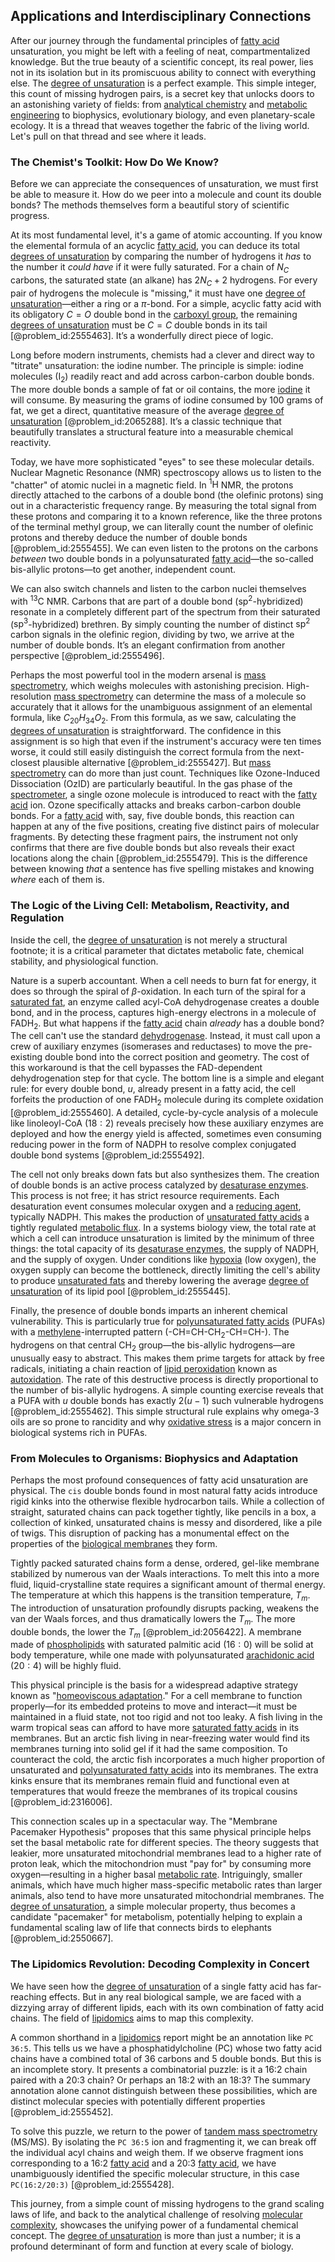 ## Applications and Interdisciplinary Connections

After our journey through the fundamental principles of [fatty acid](@article_id:152840) unsaturation, you might be left with a feeling of neat, compartmentalized knowledge. But the true beauty of a scientific concept, its real power, lies not in its isolation but in its promiscuous ability to connect with everything else. The [degree of unsaturation](@article_id:181705) is a perfect example. This simple integer, this count of missing hydrogen pairs, is a secret key that unlocks doors to an astonishing variety of fields: from [analytical chemistry](@article_id:137105) and [metabolic engineering](@article_id:138801) to biophysics, evolutionary biology, and even planetary-scale ecology. It is a thread that weaves together the fabric of the living world. Let's pull on that thread and see where it leads.

### The Chemist's Toolkit: How Do We Know?

Before we can appreciate the consequences of unsaturation, we must first be able to measure it. How do we peer into a molecule and count its double bonds? The methods themselves form a beautiful story of scientific progress.

At its most fundamental level, it's a game of atomic accounting. If you know the elemental formula of an acyclic [fatty acid](@article_id:152840), you can deduce its total [degrees of unsaturation](@article_id:175539) by comparing the number of hydrogens it *has* to the number it *could have* if it were fully saturated. For a chain of $N_C$ carbons, the saturated state (an alkane) has $2N_C+2$ hydrogens. For every pair of hydrogens the molecule is "missing," it must have one [degree of unsaturation](@article_id:181705)—either a ring or a $\pi$-bond. For a simple, acyclic fatty acid with its obligatory $C=O$ double bond in the [carboxyl group](@article_id:196009), the remaining [degrees of unsaturation](@article_id:175539) must be $C=C$ double bonds in its tail [@problem_id:2555463]. It’s a wonderfully direct piece of logic.

Long before modern instruments, chemists had a clever and direct way to "titrate" unsaturation: the iodine number. The principle is simple: iodine molecules ($\text{I}_2$) readily react and add across carbon-carbon double bonds. The more double bonds a sample of fat or oil contains, the more [iodine](@article_id:148414) it will consume. By measuring the grams of iodine consumed by 100 grams of fat, we get a direct, quantitative measure of the average [degree of unsaturation](@article_id:181705) [@problem_id:2065288]. It’s a classic technique that beautifully translates a structural feature into a measurable chemical reactivity.

Today, we have more sophisticated "eyes" to see these molecular details. Nuclear Magnetic Resonance (NMR) spectroscopy allows us to listen to the "chatter" of atomic nuclei in a magnetic field. In ${}^{1}\mathrm{H}$ NMR, the protons directly attached to the carbons of a double bond (the olefinic protons) sing out in a characteristic frequency range. By measuring the total signal from these protons and comparing it to a known reference, like the three protons of the terminal methyl group, we can literally count the number of olefinic protons and thereby deduce the number of double bonds [@problem_id:2555455]. We can even listen to the protons on the carbons *between* two double bonds in a polyunsaturated [fatty acid](@article_id:152840)—the so-called bis-allylic protons—to get another, independent count.

We can also switch channels and listen to the carbon nuclei themselves with ${}^{13}\mathrm{C}$ NMR. Carbons that are part of a double bond ($\mathrm{sp^2}$-hybridized) resonate in a completely different part of the spectrum from their saturated ($\mathrm{sp^3}$-hybridized) brethren. By simply counting the number of distinct $\mathrm{sp^2}$ carbon signals in the olefinic region, dividing by two, we arrive at the number of double bonds. It’s an elegant confirmation from another perspective [@problem_id:2555496].

Perhaps the most powerful tool in the modern arsenal is [mass spectrometry](@article_id:146722), which weighs molecules with astonishing precision. High-resolution [mass spectrometry](@article_id:146722) can determine the mass of a molecule so accurately that it allows for the unambiguous assignment of an elemental formula, like $C_{20}H_{34}O_2$. From this formula, as we saw, calculating the [degrees of unsaturation](@article_id:175539) is straightforward. The confidence in this assignment is so high that even if the instrument's accuracy were ten times worse, it could still easily distinguish the correct formula from the next-closest plausible alternative [@problem_id:2555427]. But [mass spectrometry](@article_id:146722) can do more than just count. Techniques like Ozone-Induced Dissociation (OzID) are particularly beautiful. In the gas phase of the [spectrometer](@article_id:192687), a single ozone molecule is introduced to react with the [fatty acid](@article_id:152840) ion. Ozone specifically attacks and breaks carbon-carbon double bonds. For a [fatty acid](@article_id:152840) with, say, five double bonds, this reaction can happen at any of the five positions, creating five distinct pairs of molecular fragments. By detecting these fragment pairs, the instrument not only confirms that there are five double bonds but also reveals their exact locations along the chain [@problem_id:2555479]. This is the difference between knowing *that* a sentence has five spelling mistakes and knowing *where* each of them is.

### The Logic of the Living Cell: Metabolism, Reactivity, and Regulation

Inside the cell, the [degree of unsaturation](@article_id:181705) is not merely a structural footnote; it is a critical parameter that dictates metabolic fate, chemical stability, and physiological function.

Nature is a superb accountant. When a cell needs to burn fat for energy, it does so through the spiral of $\beta$-oxidation. In each turn of the spiral for a [saturated fat](@article_id:202687), an enzyme called acyl-CoA dehydrogenase creates a double bond, and in the process, captures high-energy electrons in a molecule of $\text{FADH}_2$. But what happens if the [fatty acid](@article_id:152840) chain *already* has a double bond? The cell can't use the standard [dehydrogenase](@article_id:185360). Instead, it must call upon a crew of auxiliary enzymes (isomerases and reductases) to move the pre-existing double bond into the correct position and geometry. The cost of this workaround is that the cell bypasses the FAD-dependent dehydrogenation step for that cycle. The bottom line is a simple and elegant rule: for every double bond, $u$, already present in a fatty acid, the cell forfeits the production of one $\text{FADH}_2$ molecule during its complete oxidation [@problem_id:2555460]. A detailed, cycle-by-cycle analysis of a molecule like linoleoyl-CoA ($18:2$) reveals precisely how these auxiliary enzymes are deployed and how the energy yield is affected, sometimes even consuming reducing power in the form of NADPH to resolve complex conjugated double bond systems [@problem_id:2555492].

The cell not only breaks down fats but also synthesizes them. The creation of double bonds is an active process catalyzed by [desaturase enzymes](@article_id:173636). This process is not free; it has strict resource requirements. Each desaturation event consumes molecular oxygen and a [reducing agent](@article_id:268898), typically NADPH. This makes the production of [unsaturated fatty acids](@article_id:173401) a tightly regulated [metabolic flux](@article_id:167732). In a systems biology view, the total rate at which a cell can introduce unsaturation is limited by the minimum of three things: the total capacity of its [desaturase enzymes](@article_id:173636), the supply of NADPH, and the supply of oxygen. Under conditions like [hypoxia](@article_id:153291) (low oxygen), the oxygen supply can become the bottleneck, directly limiting the cell's ability to produce [unsaturated fats](@article_id:163252) and thereby lowering the average [degree of unsaturation](@article_id:181705) of its lipid pool [@problem_id:2555445].

Finally, the presence of double bonds imparts an inherent chemical vulnerability. This is particularly true for [polyunsaturated fatty acids](@article_id:180483) (PUFAs) with a [methylene](@article_id:200465)-interrupted pattern ($\text{-CH=CH-CH}_2\text{-CH=CH-}$). The hydrogens on that central $\text{CH}_2$ group—the bis-allylic hydrogens—are unusually easy to abstract. This makes them prime targets for attack by free radicals, initiating a chain reaction of [lipid peroxidation](@article_id:171356) known as [autoxidation](@article_id:182675). The rate of this destructive process is directly proportional to the number of bis-allylic hydrogens. A simple counting exercise reveals that a PUFA with $u$ double bonds has exactly $2(u-1)$ such vulnerable hydrogens [@problem_id:2555462]. This simple structural rule explains why omega-3 oils are so prone to rancidity and why [oxidative stress](@article_id:148608) is a major concern in biological systems rich in PUFAs.

### From Molecules to Organisms: Biophysics and Adaptation

Perhaps the most profound consequences of fatty acid unsaturation are physical. The `cis` double bonds found in most natural fatty acids introduce rigid kinks into the otherwise flexible hydrocarbon tails. While a collection of straight, saturated chains can pack together tightly, like pencils in a box, a collection of kinked, unsaturated chains is messy and disordered, like a pile of twigs. This disruption of packing has a monumental effect on the properties of the [biological membranes](@article_id:166804) they form.

Tightly packed saturated chains form a dense, ordered, gel-like membrane stabilized by numerous van der Waals interactions. To melt this into a more fluid, liquid-crystalline state requires a significant amount of thermal energy. The temperature at which this happens is the transition temperature, $T_m$. The introduction of unsaturation profoundly disrupts packing, weakens the van der Waals forces, and thus dramatically lowers the $T_m$. The more double bonds, the lower the $T_m$ [@problem_id:2056422]. A membrane made of [phospholipids](@article_id:141007) with saturated palmitic acid ($16:0$) will be solid at body temperature, while one made with polyunsaturated [arachidonic acid](@article_id:162460) ($20:4$) will be highly fluid.

This physical principle is the basis for a widespread adaptive strategy known as "[homeoviscous adaptation](@article_id:145115)." For a cell membrane to function properly—for its embedded proteins to move and interact—it must be maintained in a fluid state, not too rigid and not too leaky. A fish living in the warm tropical seas can afford to have more [saturated fatty acids](@article_id:170783) in its membranes. But an arctic fish living in near-freezing water would find its membranes turning into solid gel if it had the same composition. To counteract the cold, the arctic fish incorporates a much higher proportion of unsaturated and [polyunsaturated fatty acids](@article_id:180483) into its membranes. The extra kinks ensure that its membranes remain fluid and functional even at temperatures that would freeze the membranes of its tropical cousins [@problem_id:2316006].

This connection scales up in a spectacular way. The "Membrane Pacemaker Hypothesis" proposes that this same physical principle helps set the basal metabolic rate for different species. The theory suggests that leakier, more unsaturated mitochondrial membranes lead to a higher rate of proton leak, which the mitochondrion must "pay for" by consuming more oxygen—resulting in a higher basal [metabolic rate](@article_id:140071). Intriguingly, smaller animals, which have much higher mass-specific metabolic rates than larger animals, also tend to have more unsaturated mitochondrial membranes. The [degree of unsaturation](@article_id:181705), a simple molecular property, thus becomes a candidate "pacemaker" for metabolism, potentially helping to explain a fundamental scaling law of life that connects birds to elephants [@problem_id:2550667].

### The Lipidomics Revolution: Decoding Complexity in Concert

We have seen how the [degree of unsaturation](@article_id:181705) of a single fatty acid has far-reaching effects. But in any real biological sample, we are faced with a dizzying array of different lipids, each with its own combination of fatty acid chains. The field of [lipidomics](@article_id:162919) aims to map this complexity.

A common shorthand in a [lipidomics](@article_id:162919) report might be an annotation like `PC 36:5`. This tells us we have a phosphatidylcholine (PC) whose two fatty acid chains have a combined total of 36 carbons and 5 double bonds. But this is an incomplete story. It presents a combinatorial puzzle: is it a 16:2 chain paired with a 20:3 chain? Or perhaps an 18:2 with an 18:3? The summary annotation alone cannot distinguish between these possibilities, which are distinct molecular species with potentially different properties [@problem_id:2555452].

To solve this puzzle, we return to the power of [tandem mass spectrometry](@article_id:148102) (MS/MS). By isolating the `PC 36:5` ion and fragmenting it, we can break off the individual acyl chains and weigh them. If we observe fragment ions corresponding to a 16:2 [fatty acid](@article_id:152840) and a 20:3 [fatty acid](@article_id:152840), we have unambiguously identified the specific molecular structure, in this case `PC(16:2/20:3)` [@problem_id:2555428].

This journey, from a simple count of missing hydrogens to the grand scaling laws of life, and back to the analytical challenge of resolving [molecular complexity](@article_id:185828), showcases the unifying power of a fundamental chemical concept. The [degree of unsaturation](@article_id:181705) is more than just a number; it is a profound determinant of form and function at every scale of biology.
